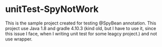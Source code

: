 # unitTest-SpyNotWork

This is the sample project created for testing @SpyBean annotation. This project use Java 1.8 and gradle 4.10.3 (kind old, but I have to use it, since this issue I face, when I writing unit test for some leagcy project.) and not use wrapper.
